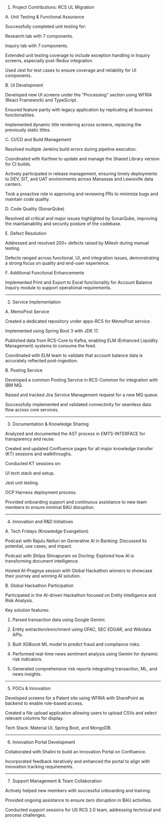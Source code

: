 
1. Project Contributions: RCS UL Migration

A. Unit Testing & Functional Assurance

Successfully completed unit testing for:

Research tab with 7 components.

Inquiry tab with 7 components.


Extended unit testing coverage to include exception handling in Inquiry screens, especially post-Redux integration.

Used Jest for test cases to ensure coverage and reliability for UI components.


B. UI Development

Developed new UI screens under the "Processing" section using WFRIA (React Framework) and TypeScript.

Ensured feature parity with legacy application by replicating all business functionalities.

Implemented dynamic title rendering across screens, replacing the previously static titles.


C. CI/CD and Build Management

Resolved multiple Jenkins build errors during pipeline execution.

Coordinated with Karthee to update and manage the Shared Library version for CI builds.

Actively participated in release management, ensuring timely deployments to DEV, SIT, and UAT environments across Manassas and Lewisville data centers.

Took a proactive role in approving and reviewing PRs to minimize bugs and maintain code quality.


D. Code Quality (SonarQube)

Resolved all critical and major issues highlighted by SonarQube, improving the maintainability and security posture of the codebase.


E. Defect Resolution

Addressed and resolved 200+ defects raised by Mitesh during manual testing.

Defects ranged across functional, UI, and integration issues, demonstrating a strong focus on quality and end-user experience.


F. Additional Functional Enhancements

Implemented Print and Export to Excel functionality for Account Balance Inquiry module to support operational requirements.



---

2. Service Implementation

A. MemoPost Service

Created a dedicated repository under apps-RCS for MemoPost service.

Implemented using Spring Boot 3 with JDK 17.

Published data from RCS-Core to Kafka, enabling ELM (Enhanced Liquidity Management) systems to consume the feed.

Coordinated with ELM team to validate that account balance data is accurately reflected post-ingestion.


B. Posting Service

Developed a common Posting Service in RCS-Common for integration with IBM MQ.

Raised and tracked Jira Service Management request for a new MQ queue.

Successfully implemented and validated connectivity for seamless data flow across core services.



---

3. Documentation & Knowledge Sharing

Analyzed and documented the AST process in EMTS-INTERFACE for transparency and reuse.

Created and updated Confluence pages for all major knowledge transfer (KT) sessions and walkthroughs.

Conducted KT sessions on:

UI tech stack and setup.

Jest unit testing.

OCP Harness deployment process.


Provided onboarding support and continuous assistance to new team members to ensure minimal BAU disruption.



---

4. Innovation and R&D Initiatives

A. Tech Fridays (Knowledge Evangelism)

Podcast with Rajulu Nelluri on Generative AI in Banking: Discussed its potential, use cases, and impact.

Podcast with Shilpa Shivapuram on Docling: Explored how AI is transforming document intelligence.

Hosted AI-Pragnya session with Global Hackathon winners to showcase their journey and winning AI solution.


B. Global Hackathon Participation

Participated in the AI-driven Hackathon focused on Entity Intelligence and Risk Analysis.

Key solution features:

1. Parsed transaction data using Google Gemini.


2. Entity extraction/enrichment using OFAC, SEC EDGAR, and Wikidata APIs.


3. Built XGBoost ML model to predict fraud and compliance risks.


4. Performed real-time news sentiment analysis using Gemini for dynamic risk indicators.


5. Generated comprehensive risk reports integrating transaction, ML, and news insights.





---

5. POCs & Innovation

Developed screens for a Patent site using WFRIA with SharePoint as backend to enable role-based access.

Created a file upload application allowing users to upload CSVs and select relevant columns for display.

Tech Stack: Material UI, Spring Boot, and MongoDB.




---

6. Innovation Portal Development

Collaborated with Shalini to build an Innovation Portal on Confluence.

Incorporated feedback iteratively and enhanced the portal to align with innovation tracking requirements.



---

7. Support Management & Team Collaboration

Actively helped new members with successful onboarding and training.

Provided ongoing assistance to ensure zero disruption in BAU activities.

Conducted support sessions for US RCS 2.0 team, addressing technical and process challenges.
